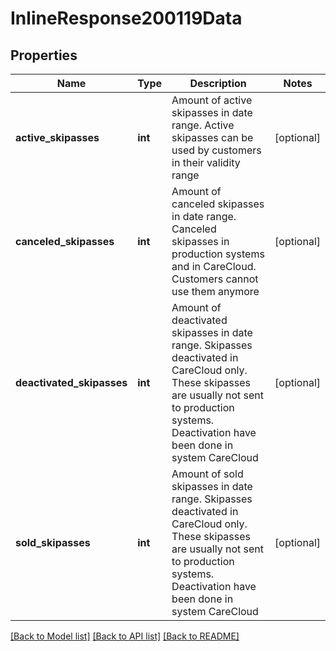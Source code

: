 # InlineResponse200119Data

## Properties
Name | Type | Description | Notes
------------ | ------------- | ------------- | -------------
**active_skipasses** | **int** | Amount of active skipasses in date range. Active skipasses can be used by customers in their validity range | [optional] 
**canceled_skipasses** | **int** | Amount of canceled skipasses in date range. Canceled skipasses in production systems and in CareCloud. Customers cannot use them anymore | [optional] 
**deactivated_skipasses** | **int** | Amount of deactivated skipasses in date range. Skipasses deactivated in CareCloud only. These skipasses are usually not sent to production systems. Deactivation have been done in system CareCloud | [optional] 
**sold_skipasses** | **int** | Amount of sold skipasses in date range. Skipasses deactivated in CareCloud only. These skipasses are usually not sent to production systems. Deactivation have been done in system CareCloud | [optional] 

[[Back to Model list]](../../README.md#documentation-for-models) [[Back to API list]](../../README.md#documentation-for-api-endpoints) [[Back to README]](../../README.md)

